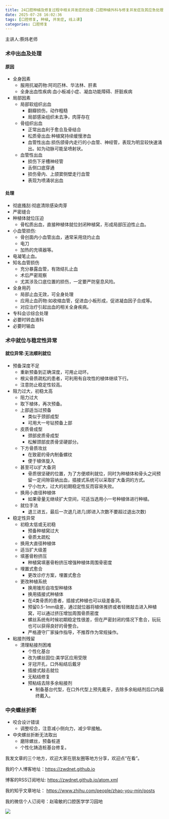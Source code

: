 ```yaml
---
title: 24口腔种植及修复过程中相关并发症的处理-口腔种植外科与修复并发症及其应急处理
date: 2025-07-28 16:02:36
tags: [口腔修复, 种植, 并发症, 线上课]
categories: 口腔修复
---
```

主讲人:蔡炜老师
### 术中出血及处理
#### 原因
- 全身因素
    - 服用抗凝药物:阿司匹林、华法林、肝素
    - 全身出血性疾病:血小板减小症、凝血功能障碍、肝脏疾病
- 局部因素
    - 局部软组织出血
        - 翻瓣损伤，动作粗糙
        - 局部感染组织未去净，肉芽存在
    - 骨组织出血
        - 正常出血利于愈合及骨结合
        - 松质骨出血:种植窝持续缓慢渗血
        - 血管性出血:损伤颌骨内走行的小血管、神经管，表现为明显较快速涌出。如为动脉可能呈喷射状。
    - 血管性出血
        - 损伤下牙槽神经管
        - 舌侧口底穿通
        - 损伤骨内、上颌窦侧壁走行血管
        - 表现为喷涌状出血

#### 处理
- 彻底搔刮:彻底清除感染肉芽
- 严密缝合
- 种植体就位压迫
    - 骨松质出血，直接种植体就位封闭种植窝，形成局部压迫性止血。
- 小血管损伤:
    - 骨创面内小血管出血，通常采用烧灼止血
    - 电刀
    - 加热的充填器等。
- 电凝笔止血。
- 知名血管损伤
    - 充分暴露血管，有效结扎止血
    - 术后严密观察
    - 尤其涉及口底位置的损伤，一定要严防窒息风险。
- 全身用药
    - 局部止血无效，可全身处理
    - 应用止血药物:如收缩血管，促进血小板形成，促进凝血因子合成等。
    - 对应治疗引起出血的相关全身疾病。
- 专科会诊综合处理
- 必要时转血液科
- 必要时输血

### 术中就位与稳定性异常
#### 就位异常:无法顺利就位
- 预备深度不足
    - 重新预备到正确深度，可用止动环。
    - 根尖骨质疏松的患者，可利用有自攻性的植体继续下行。
    - 注意防止稳定性较高。
- 阻力过大，初稳太高
    - 阻力过大
    - 取下植体，再次预备。
    - 上部适当过预备
        - 类似于颈部成型
        - 可用大一号钻预备上部
    - 皮质骨成型
        - 颈部皮质骨成型
        - 松解颈部皮质骨坚硬部分。
    - 下方骨质攻丝
        - 在致密的骨内制备螺纹
        - 便于植体旋入
    - 甚至可以扩大备洞
        - 骨质很坚硬的位置，为了方便顺利就位，同时为种植体和骨头之间预留一定间隙容纳出血，插接式系统可以采取扩大备洞的方式。
        - 宁小勿大，过大的初期稳定性反而容易失败。
    - 换用小直径种植体
        - 如果骨量无继续扩大空间，可适当选用小一号种植体进行种植。
    - 就位手法
        - 退三进五，最后一次退几进几(即进入次数不要超过退出次数)
- 稳定性异常
    - 初稳太低或无初稳
        - 预备种植窝过大
        - 骨质太疏松
    - 换用大直径种植体
    - 适当扩大级差
    - 填塞骨粉挤压
        - 种植窝填塞骨粉挤压增强种植体周围骨密度
    - 埋置式愈合
        - 更改诊疗方案，埋置式愈合
    - 更改种植系统
        - 换用锥形自攻型种植体
        - 换用插接式种植体
        - 在4类骨质的患者，插接式种植也可以级差备洞。
        - 预留0.5-1mm级差，通过就位器将植体推挤或者轻微敲击进入种植窝，可以通过挤压增加周围骨质密度
        - 螺丝系统有时候初期稳定性很差，但在严密封闭的情况下愈合，玩玩也可以获得良好的骨整合。
        - 严格遵守厂家操作指导，不推荐作为常规操作。
- 粘接剂残留
    - 清理粘接剂困难
        - 个性化基台
        - 改为螺丝固位:美学区应用受限
        - 牙冠开孔，口外粘结后戴牙
        - 插接式敲击就位
        - 无粘结修复
        - 预粘结去除多余粘接剂
            - 制备基台代型，在口外代型上预先戴牙，去除多余粘结剂后口内最终戴入。

### 中央螺丝折断
- 咬合设计错误
    - 调整咬合，注意减小侧向力，减少早接触。
- 中央螺丝折断无法取出
    - 磨除螺丝，预备桩道
    - 个性化铸造桩基台修复。
	



我发文章的三个地方，欢迎大家在朋友圈等地方分享，欢迎点“在看”。

我的个人博客地址：https://zwdnet.github.io

博客的RSS订阅地址: https://zwdnet.github.io/atom.xml

我的知乎文章地址： https://www.zhihu.com/people/zhao-you-min/posts

我的微信个人订阅号：赵瑜敏的口腔医学学习园地

![](https://zymblog-1258069789.cos.ap-chengdu.myqcloud.com/other/wx.jpg)


	